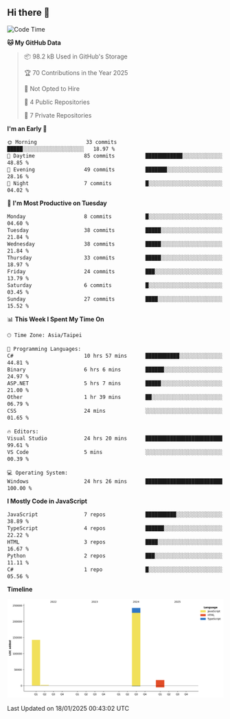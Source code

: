 ## Hi there 👋

<!--
**Latisha19/Latisha19** is a ✨ _special_ ✨ repository because its `README.md` (this file) appears on your GitHub profile.

Here are some ideas to get you started:

- 🔭 I’m currently working on ...
- 🌱 I’m currently learning ...
- 👯 I’m looking to collaborate on ...
- 🤔 I’m looking for help with ...
- 💬 Ask me about ...
- 📫 How to reach me: ...
- 😄 Pronouns: ...
- ⚡ Fun fact: ...
-->

<!--START_SECTION:waka-->
![Code Time](http://img.shields.io/badge/Code%20Time-1%2C312%20hrs%2024%20mins-blue)

**🐱 My GitHub Data** 

> 📦 98.2 kB Used in GitHub's Storage 
 > 
> 🏆 70 Contributions in the Year 2025
 > 
> 🚫 Not Opted to Hire
 > 
> 📜 4 Public Repositories 
 > 
> 🔑 7 Private Repositories 
 > 
**I'm an Early 🐤** 

```text
🌞 Morning                33 commits          █████░░░░░░░░░░░░░░░░░░░░   18.97 % 
🌆 Daytime                85 commits          ████████████░░░░░░░░░░░░░   48.85 % 
🌃 Evening                49 commits          ███████░░░░░░░░░░░░░░░░░░   28.16 % 
🌙 Night                  7 commits           █░░░░░░░░░░░░░░░░░░░░░░░░   04.02 % 
```
📅 **I'm Most Productive on Tuesday** 

```text
Monday                   8 commits           █░░░░░░░░░░░░░░░░░░░░░░░░   04.60 % 
Tuesday                  38 commits          █████░░░░░░░░░░░░░░░░░░░░   21.84 % 
Wednesday                38 commits          █████░░░░░░░░░░░░░░░░░░░░   21.84 % 
Thursday                 33 commits          █████░░░░░░░░░░░░░░░░░░░░   18.97 % 
Friday                   24 commits          ███░░░░░░░░░░░░░░░░░░░░░░   13.79 % 
Saturday                 6 commits           █░░░░░░░░░░░░░░░░░░░░░░░░   03.45 % 
Sunday                   27 commits          ████░░░░░░░░░░░░░░░░░░░░░   15.52 % 
```


📊 **This Week I Spent My Time On** 

```text
🕑︎ Time Zone: Asia/Taipei

💬 Programming Languages: 
C#                       10 hrs 57 mins      ███████████░░░░░░░░░░░░░░   44.81 % 
Binary                   6 hrs 6 mins        ██████░░░░░░░░░░░░░░░░░░░   24.97 % 
ASP.NET                  5 hrs 7 mins        █████░░░░░░░░░░░░░░░░░░░░   21.00 % 
Other                    1 hr 39 mins        ██░░░░░░░░░░░░░░░░░░░░░░░   06.79 % 
CSS                      24 mins             ░░░░░░░░░░░░░░░░░░░░░░░░░   01.65 % 

🔥 Editors: 
Visual Studio            24 hrs 20 mins      █████████████████████████   99.61 % 
VS Code                  5 mins              ░░░░░░░░░░░░░░░░░░░░░░░░░   00.39 % 

💻 Operating System: 
Windows                  24 hrs 26 mins      █████████████████████████   100.00 % 
```

**I Mostly Code in JavaScript** 

```text
JavaScript               7 repos             ██████████░░░░░░░░░░░░░░░   38.89 % 
TypeScript               4 repos             ██████░░░░░░░░░░░░░░░░░░░   22.22 % 
HTML                     3 repos             ████░░░░░░░░░░░░░░░░░░░░░   16.67 % 
Python                   2 repos             ███░░░░░░░░░░░░░░░░░░░░░░   11.11 % 
C#                       1 repo              █░░░░░░░░░░░░░░░░░░░░░░░░   05.56 % 
```



**Timeline**

![Lines of Code chart](https://raw.githubusercontent.com/Latisha19/Latisha19/main/assets/bar_graph.png)


 Last Updated on 18/01/2025 00:43:02 UTC
<!--END_SECTION:waka-->
